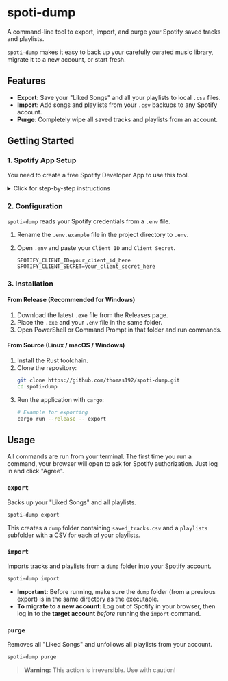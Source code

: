 # spoti-dump

A command-line tool to export, import, and purge your Spotify saved tracks and playlists.

`spoti-dump` makes it easy to back up your carefully curated music library, migrate it to a new account, or start fresh.

## Features

- **Export**: Save your "Liked Songs" and all your playlists to local `.csv` files.
- **Import**: Add songs and playlists from your `.csv` backups to any Spotify account.
- **Purge**: Completely wipe all saved tracks and playlists from an account.

## Getting Started

### 1. Spotify App Setup

You need to create a free Spotify Developer App to use this tool.

<details>
<summary>Click for step-by-step instructions</summary>

1.  **Go to the Spotify Developer Dashboard and log in.**
2.  **Click `Create app`.**
    -   Give it any `App name` and `App description`.
    -   Check the `Website` and `Redirect URI` boxes. You can put any valid URL for now (e.g., `http://localhost`).
3.  **Go to your new app's `Settings`.**
4.  **Add the Redirect URI:**
    -   Find the `Redirect URIs` section.
    -   Add exactly this URI: `http://localhost:8888/callback`
    -   Click `Save`.
5.  **Copy your Credentials:**
    -   Find and copy your `Client ID` and `Client Secret`. You'll need them in the next step.
6.  **(For Import Only) Add Users:**
    -   In the Developer Dashboard, go to the `Users and Access` tab.
    -   Add the email address of the Spotify account you want to **import music to**.

</details>

### 2. Configuration

`spoti-dump` reads your Spotify credentials from a `.env` file.

1.  Rename the `.env.example` file in the project directory to `.env`.
2.  Open `.env` and paste your `Client ID` and `Client Secret`.

    ```env
    SPOTIFY_CLIENT_ID=your_client_id_here
    SPOTIFY_CLIENT_SECRET=your_client_secret_here
    ```

### 3. Installation

#### From Release (Recommended for Windows)

1.  Download the latest `.exe` file from the Releases page.
2.  Place the `.exe` and your `.env` file in the same folder.
3.  Open PowerShell or Command Prompt in that folder and run commands.

#### From Source (Linux / macOS / Windows)

1.  Install the Rust toolchain.
2.  Clone the repository:
    ```sh
    git clone https://github.com/thomas192/spoti-dump.git
    cd spoti-dump
    ```
3.  Run the application with `cargo`:
    ```sh
    # Example for exporting
    cargo run --release -- export
    ```

## Usage

All commands are run from your terminal. The first time you run a command, your browser will open to ask for Spotify authorization. Just log in and click "Agree".

### `export`

Backs up your "Liked Songs" and all playlists.

```sh
spoti-dump export
```

This creates a `dump` folder containing `saved_tracks.csv` and a `playlists` subfolder with a CSV for each of your playlists.

### `import`

Imports tracks and playlists from a `dump` folder into your Spotify account.

```sh
spoti-dump import
```

- **Important:** Before running, make sure the `dump` folder (from a previous export) is in the same directory as the executable.
- **To migrate to a new account:** Log out of Spotify in your browser, then log in to the **target account** *before* running the `import` command.

### `purge`

Removes all "Liked Songs" and unfollows all playlists from your account.

```sh
spoti-dump purge
```

> **Warning:** This action is irreversible. Use with caution!

